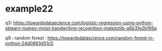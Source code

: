 # example22




q3: https://towardsdatascience.com/logistic-regression-using-python-sklearn-numpy-mnist-handwriting-recognition-matplotlib-a6b31e2b166a

q9 : random forest :
https://towardsdatascience.com/random-forest-in-python-24d0893d51c0

